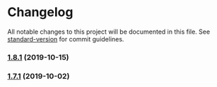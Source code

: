 # Changelog

All notable changes to this project will be documented in this file. See [standard-version](https://github.com/conventional-changelog/standard-version) for commit guidelines.

### [1.8.1](https://github.com/praghus/tiled-platformer-lib/compare/v1.7.1...v1.8.1) (2019-10-15)



### [1.7.1](https://github.com/praghus/tiled-platformer-lib/compare/v1.6.2...v1.7.1) (2019-10-02)
